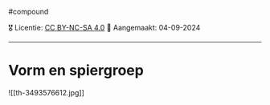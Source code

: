 #compound 

🎖️ Licentie: [CC BY-NC-SA 4.0](https://creativecommons.org/licenses/by-nc-sa/4.0/)
📅 Aangemaakt: 04-09-2024

---
# Vorm en spiergroep
![[th-3493576612.jpg]]


